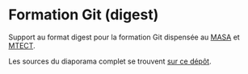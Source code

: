 # Formation Git (digest)

Support au format digest pour la formation Git dispensée au [MASA](https://agriculture.gouv.fr/) et [MTECT](https://www.ecologie.gouv.fr/).

Les sources du diaporama complet se trouvent [sur ce dépôt](https://github.com/SSM-Agriculture/formation-git).

